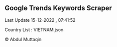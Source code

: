 

## Google Trends Keywords Scraper 
 
Last Update 15-12-2022 , 07:41:52

Country List :
VIETNAM.json



© Abdul Muttaqin 
